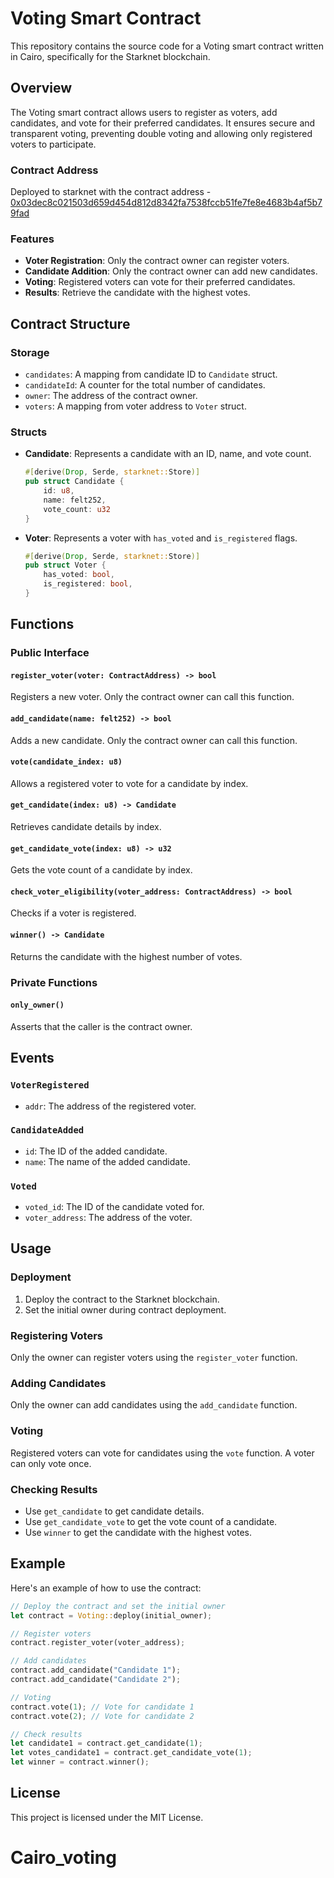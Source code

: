 # Voting Smart Contract

This repository contains the source code for a Voting smart contract written in Cairo, specifically for the Starknet blockchain.

## Overview

The Voting smart contract allows users to register as voters, add candidates, and vote for their preferred candidates. It ensures secure and transparent voting, preventing double voting and allowing only registered voters to participate.

### Contract Address
Deployed to starknet with the contract address - [0x03dec8c021503d659d454d812d8342fa7538fccb51fe7fe8e4683b4af5b79fad](https://sepolia.starkscan.co/contract/0x03dec8c021503d659d454d812d8342fa7538fccb51fe7fe8e4683b4af5b79fad)

### Features

- **Voter Registration**: Only the contract owner can register voters.
- **Candidate Addition**: Only the contract owner can add new candidates.
- **Voting**: Registered voters can vote for their preferred candidates.
- **Results**: Retrieve the candidate with the highest votes.

## Contract Structure

### Storage

- `candidates`: A mapping from candidate ID to `Candidate` struct.
- `candidateId`: A counter for the total number of candidates.
- `owner`: The address of the contract owner.
- `voters`: A mapping from voter address to `Voter` struct.

### Structs

- **Candidate**: Represents a candidate with an ID, name, and vote count.
  ```rust
  #[derive(Drop, Serde, starknet::Store)]
  pub struct Candidate {
      id: u8,
      name: felt252,
      vote_count: u32
  }
  ```
- **Voter**: Represents a voter with `has_voted` and `is_registered` flags.
  ```rust
  #[derive(Drop, Serde, starknet::Store)]
  pub struct Voter {
      has_voted: bool,
      is_registered: bool,
  }
  ```

## Functions

### Public Interface

#### `register_voter(voter: ContractAddress) -> bool`
Registers a new voter. Only the contract owner can call this function.

#### `add_candidate(name: felt252) -> bool`
Adds a new candidate. Only the contract owner can call this function.

#### `vote(candidate_index: u8)`
Allows a registered voter to vote for a candidate by index.

#### `get_candidate(index: u8) -> Candidate`
Retrieves candidate details by index.

#### `get_candidate_vote(index: u8) -> u32`
Gets the vote count of a candidate by index.

#### `check_voter_eligibility(voter_address: ContractAddress) -> bool`
Checks if a voter is registered.

#### `winner() -> Candidate`
Returns the candidate with the highest number of votes.

### Private Functions

#### `only_owner()`
Asserts that the caller is the contract owner.

## Events

### `VoterRegistered`

- `addr`: The address of the registered voter.

### `CandidateAdded`

- `id`: The ID of the added candidate.
- `name`: The name of the added candidate.

### `Voted`

- `voted_id`: The ID of the candidate voted for.
- `voter_address`: The address of the voter.

## Usage

### Deployment

1. Deploy the contract to the Starknet blockchain.
2. Set the initial owner during contract deployment.

### Registering Voters

Only the owner can register voters using the `register_voter` function.

### Adding Candidates

Only the owner can add candidates using the `add_candidate` function.

### Voting

Registered voters can vote for candidates using the `vote` function. A voter can only vote once.

### Checking Results

- Use `get_candidate` to get candidate details.
- Use `get_candidate_vote` to get the vote count of a candidate.
- Use `winner` to get the candidate with the highest votes.

## Example

Here's an example of how to use the contract:

```rust
// Deploy the contract and set the initial owner
let contract = Voting::deploy(initial_owner);

// Register voters
contract.register_voter(voter_address);

// Add candidates
contract.add_candidate("Candidate 1");
contract.add_candidate("Candidate 2");

// Voting
contract.vote(1); // Vote for candidate 1
contract.vote(2); // Vote for candidate 2

// Check results
let candidate1 = contract.get_candidate(1);
let votes_candidate1 = contract.get_candidate_vote(1);
let winner = contract.winner();
```

## License

This project is licensed under the MIT License.
# Cairo_voting
